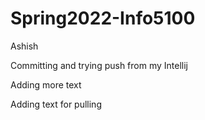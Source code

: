 # Spring2022-Info5100

Ashish

Committing and trying push from my Intellij

Adding more text

Adding text for pulling
